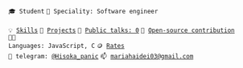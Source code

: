 <code>🎓 Student</code>
<code>👷 Speciality: Software engineer </code><br>
<code>💡 [Skills](SKILLS.md)</code>
<code>🧻 [Projects](PROJECTS.md)</code>
<code>📢 [Public talks: 0](TALKS.md)</code>
<code>👀 [Open-source contribution](CONTRIBUTION.md)</code><br>
<code>🧑‍💻 Languages: JavaScript, C</code>
<code>🪙 [Rates](RATES.md)</code><br>
<code>💬 telegram: [@Hisoka_panic](https://telegram.me/Hisoka_panic)</code>
<code>📫 [mariahaidei03@gmail.com](mailto:mariahaidei03@gmail.com)</code>
